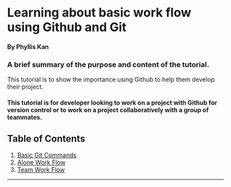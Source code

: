 # Learning about basic work flow using Github and Git

#### By Phyllis Kan

### A brief summary of the purpose and content of the tutorial.

This tutorial is to show the importance using Github to help them develop their project.

#### This tutorial is for developer looking to work on a project with Github for version control or to work on a project collaboratively with a group of teammates.

## Table of Contents

1. [Basic Git Commands](./contents/GitCommand.md)
2. [Alone Work Flow](./contents/AloneWorkFlow.md)
3. [Team Work Flow](./contents/TeamWorkFlow.md)

<hr/>
